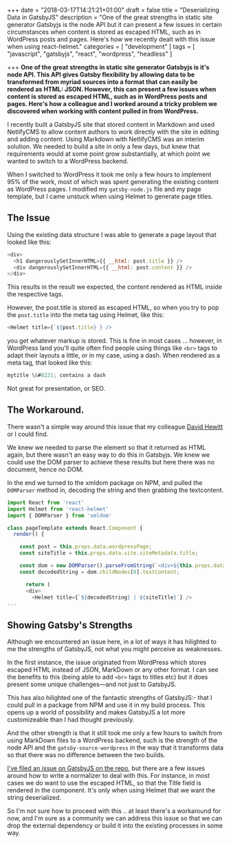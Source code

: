 +++
date = "2018-03-17T14:21:21+01:00"
draft = false
title = "Deserializing Data in GatsbyJS"
description = "One of the great strengths in static site generator Gatsbyjs is the node API but it can present a few issues in certain circumstances when content is stored as escaped HTML, such as in WordPress posts and pages. Here's how we recently dealt with this issue when using react-helmet."
categories = [
  "development"
]
tags = [
   "javascript",
   "gatsbyjs",
   "react",
   "wordpress",
   "headless"
]

+++
**One of the great strengths in static site generator Gatsbyjs is it's node API. This API gives Gatsby flexibility by allowing data to be transformed from myriad sources into a format that can easily be rendered as HTML: JSON. However, this can present a few issues when content is stored as escaped HTML, such as in WordPress posts and pages. Here's how a colleague and I worked around a tricky problem we discovered when working with content pulled in from WordPress.**

I recently built a GatsbyJS site that stored content in Markdown and used NetlifyCMS to allow content authors to work directly with the site in editing and adding content. Using Markdown with NetlifyCMS was an interim solution. We needed to build a site in only a few days, but knew that requirements would at some point grow substantially, at which point we wanted to switch to a WordPress backend.

When I switched to WordPress it took me only a few hours to implement 95% of the work, most of which was spent generating the existing content as WordPress pages. I modified my `gatsby-node.js` file and my page template, but I came unstuck when using Helmet to generate page titles.

## The Issue

Using the existing data structure I was able to generate a page layout that looked like this:

```js
<div>
  <h1 dangerouslySetInnerHTML={{ __html: post.title }} />
  <div dangerouslySetInnerHTML={{ __html: post.content }} />
</div>
```

This results in the result we expected, the content rendered as HTML inside the respective tags.

However, the post.title is stored as escaped HTML, so when you try to pop the `post.title` into the meta tag using Helmet, like this:

```js
<Helmet title={`${post.title} } />
```

you get whatever markup is stored. This is fine in most cases ... however, in WordPress land you'll quite often find people using things like `<br>` tags to adapt their layouts a little, or in my case, using a dash. When rendered as a meta tag, that looked like this:

```js
mytitle \&#8221; contains a dash
```

Not great for presentation, or SEO.

## The Workaround.

There wasn't a simple way around this issue that my colleague [David Hewitt](https://twitter.com/Mosh1e) or I could find.

We knew we needed to parse the element so that it returned as HTML again, but there wasn't an easy way to do this in Gatsbyjs. We knew we could use the DOM parser to achieve these results but here there was no document, hence no DOM.

In the end we turned to the xmldom package on NPM, and pulled the `DOMParser` method in, decoding the string and then grabbing the textcontent.

```js
import React from 'react'
import Helmet from 'react-helmet'
import { DOMParser } from 'xmldom'

class pageTemplate extends React.Component {
  render() {

    const post = this.props.data.wordpressPage;
    const siteTitle = this.props.data.site.siteMetadata.title;

    const dom = new DOMParser().parseFromString(`<div>${this.props.data.wordpressPage.title}</div>`);
    const decodedString = dom.childNodes[0].textContent;

      return (
      <div>
        <Helmet title={`${decodedString} | ${siteTitle}`} />
...
```

## Showing Gatsby's Strengths

Although we encountered an issue here, in a lot of ways it has hilighted to me the strengths of GatsbyJS, not what you might perceive as weaknesses.

In the first instance, the issue originated from WordPress which stores escaped HTML instead of JSON, MarkDown or any other format. I can see the benefits to this (being able to add `<br>` tags to titles etc) but it does present some unique challenges&mdash;and not just to GatsbyJS.

This has also hilighted one of the fantastic strengths of GatsbyJS:- that I could pull in a package from NPM and use it in my build process. This opens up a world of possibility and makes GatsbyJS a lot more customizeable than I had thought previously.

And the other strength is that it still took me only a few hours to switch from using MarkDown files to a WordPress backend, such is the strength of the node API and the `gatsby-source-wordpress` in the way that it transforms data so that there was no difference between the two builds.

[I've filed an issue on GatsbyJS on the repo](https://github.com/gatsbyjs/gatsby/issues/4543), but there are a few issues around how to write a normalizer to deal with this. For instance, in most cases we do want to use the escaped HTML, so that the Title field is rendered in the component. It's only when using Helmet that we want the string deserialized.

So I'm not sure how to proceed with this .. at least there's a workaround for now, and I'm sure as a community we can address this issue so that we can drop the external dependency or build it into the existing processes in some way.
